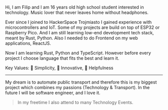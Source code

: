Hi, I am Filip and I am 16 years old high school student interested in technology.
Music lover that never leaves home without headphones.


Ever since I joined to HackerSpace Trojmiasto I gained experience with microcontrollers and IoT. 
Some of my projects are build on top of ESP32 or Raspberry Pico. 
And I am still learning low-end development tech stack, meant by Rust, Python.
Also I needed to do Frontend on my web applications, ReactJS.


Now I am learning Rust, Python and TypeScript.
However before every project I choose language that fits the best and learn it. 

Key Values: 🙌 Simplicity, 🦾 Innovative, 🤝 Helpfulness

--- 

My dream is to automate public transport and therefore this is my biggest project which combines my passions (Technology & Transport).
In the future I will be software engineer, and I love it.

> In my freetime I also attend to many Technology Events. 
